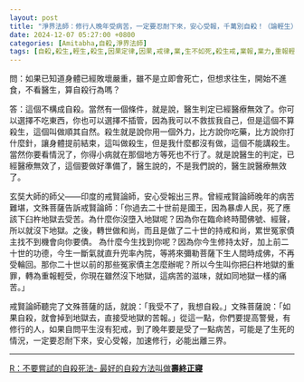 ```yaml
---
layout: post
title: "淨界法師：修行人晚年受病苦，一定要忍耐下來，安心受報，千萬別自殺！（論輕生）"
date: 2024-12-07 05:27:00 +0800
categories: [Amitabha,自殺,淨界法師]
tags: [自殺,殺生,輕生,殺生,因果定律,因果,戒律,業,生不如死,殺生戒,業報,業力,重報輕受]
---
```


問：如果已知道身體已經敗壞嚴重，雖不是立即會死亡，但想求往生，開始不進食，不看醫生，算自殺行為嗎？      

答：這個不構成自殺。當然有一個條件，就是說，醫生判定已經醫療無效了。你可以選擇不吃東西，你也可以選擇不插管，因為我可以不救拔我自己，但是這個不算殺生，這個叫做順其自然。殺生就是說你用一個外力，比方說你吃藥，比方說你打什麼針，讓身體提前結束，這叫做殺生，但是我什麼都沒有做，這個不能講殺生。當然你要看情況了，你得小病就在那個地方等死也不行了。就是說醫生的判定，已經醫療無效了，這個要做好準備了，醫生說的，不是我們說的，醫生說醫療無效了。      

玄奘大師的師父——印度的戒賢論師，安心受報出三界。曾經戒賢論師晚年的病苦難堪，文殊菩薩告訴戒賢論師：「你過去二十世前是國王，因為暴虐人民，死了應該下臼杵地獄去受苦。為什麼你沒墮入地獄呢？因為你在臨命終時聞佛號、經聲，所以就沒下地獄。之後，轉世做和尚，而且是做了二十世的持戒和尚，累世冤家債主找不到機會向你要債。
為什麼今生找到你呢？因為你今生修持太好，加上前二十世的功德，今生一斷氣就直升兜率內院，等將來彌勒菩薩下生人間時成佛，不再受輪回。那你二十世以前的那些冤家債主怎麼辦呢？所以今生叫你把臼杵地獄的重罪，轉為重報輕受，你現在雖然沒下地獄，這病苦的滋味，就如同地獄一樣的痛苦。」        

戒賢論師聽完了文殊菩薩的話，就說：「我受不了，我想自殺。」文殊菩薩說：「如果自殺，就會掉到地獄去，直接受地獄的苦報。」從這一點，你們要提高警覺，有修行的人，如果自問平生沒有犯戒，到了晚年要是受了一點病苦，可能是了生死的情況，一定要忍耐下來，安心受報，加速修行，必能出離三界。            

---

[R：不要嘗試的自殺死法- 最好的自殺方法叫做**壽終正寢**](https://riivalin.github.io/posts/2024/08/ways-to-commit-suicide-not-to-try/)